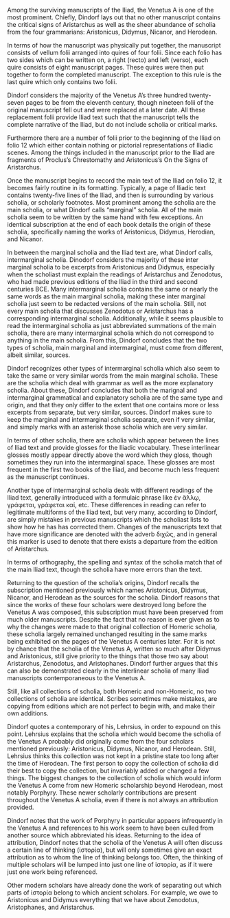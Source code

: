 

Among the surviving manuscripts of the Iliad, the Venetus A is one of the most prominent. Chiefly, Dindorf lays out that no other manuscript contains the critical signs of Aristarchus as well as the sheer abundance of scholia from the four grammarians: Aristonicus, Didymus, Nicanor, and Herodean.

In terms of how the manuscript was physically put together, the manuscript consists of vellum folii arranged into quires of four folii. Since each folio has two sides which can be written on, a right (recto) and left (verso), each quire consists of eight manuscript pages. These quires were then put together to form the completed manuscript. The exception to this rule is the last quire which only contains two folii.

Dindorf considers the majority of the Venetus A’s three hundred twenty-seven pages  to be from the eleventh century, though nineteen folii of the original manuscript fell out and were replaced at a later date. All these replacement folii provide Iliad text such that the manuscript tells the complete narrative of the Iliad, but do not include scholia or critical marks. 

Furthermore there are a number of folii prior to the beginning of the Iliad on folio 12 which either contain nothing or pictorial representations of Iliadic scenes. Among the things included in the manuscript prior to the Iliad are fragments of Proclus’s Chrestomathy and Aristonicus’s On the Signs of Aristarchus. 

Once the manuscript begins to record the main text of the Iliad on folio 12, it becomes fairly routine in its formatting. Typically, a page of Iliadic text contains twenty-five lines of the Iliad, and then is surrounding by various scholia, or scholarly footnotes. Most prominent among the scholia are the main scholia, or what Dindorf calls “marginal” scholia. All of the main scholia seem to be written by the same hand with few exceptions. An identical subscription at the end of each book details the origin of these scholia, specifically naming the works of Aristonicus, Didymus, Herodian, and Nicanor. 

In between the marginal scholia and the Iliad text are, what Dindorf calls, intermarginal scholia. Dinodorf considers the majority of these inter marginal scholia to be excerpts from Aristonicus and Didymus, especially when the scholiast must explain the readings of Aristarchus and Zenodotus, who had made previous editions of the Iliad in the third and second centuries BCE. Many intermarginal scholia contains the same or nearly the same words as the main marginal scholia, making these inter marginal scholia just seem to be redacted versions of the main scholia. Still, not every main scholia that discusses Zenodotus or Aristarchus has a corresponding intermarginal scholia. Additionally, while it seems plausible to read the intermarginal scholia as just abbreviated summations of the main scholia, there are many intermarginal scholia which do not correspond to anything in the main scholia. From this, Dindorf concludes that the two types of scholia, main marginal and intermarginal, must come from different, albeit similar, sources.

Dindorf recognizes other types of intermarginal scholia which also seem to take the same or very similar words from the main marginal scholia. These are the scholia which deal with grammar as well as the more explanatory scholia. About these, Dindorf concludes that both the marignal and intermarginal grammatical and explanatory scholia are of the same type and origin, and that they only differ to the extent that one contains more or less excerpts from separate, but very similar, sources. Dindorf makes sure to keep the marginal and intermarginal scholia separate, even if very similar, and simply marks with an asterisk those scholia which are very similar.

In terms of other scholia, there are scholia which appear between the lines of Iliad text and provide glosses for the Iliadic vocabulary. These interlinear glosses mostly appear directly above the word which they gloss, though sometimes they run into the intermarginal space. These glosses are most frequent in the first two books of the Iliad, and become much less frequent as the manuscript continues.

Another type of intermarginal scholia deals with different readings of the Iliad text, generally introduced with a formulaic phrase like ἐν ἄλλῳ, γράφεται, γράφεται καί, etc. These differences in reading can refer to legitimate multiforms of the Iliad text, but very many, according to Dindorf, are simply mistakes in previous manuscripts which the scholiast lists to show how he has has corrected them. Changes of the manuscripts text that have more significance are denoted with the adverb διχῶς, and in general this marker is used to denote that there exists a departure from the edition of Aristarchus.

In terms of orthography, the spelling and syntax of the scholia match that of the main Iliad text, though the scholia have more errors than the text.

Returning to the question of the scholia’s origins, Dindorf recalls the subscription mentioned previously which names Aristonicus, Didymus, Nicanor, and Herodean as the sources for the scholia. Dindorf reasons that since the works of these four scholars were destroyed long before the Venetus A was composed, this subscription must have been preserved from much older manuscripts. Despite the fact that no reason is ever given as to why the changes were made to that original collection of Homeric scholia, these scholia largely remained unchanged resulting in the same marks being exhibited on the pages of the Venetus A centuries later. For it is not by chance that the scholia of the Venetus A, written so much after Didymus and Aristonicus, still give priority to the things that those two say about Aristarchus, Zenodotus, and Aristophanes. Dindorf further argues that this can also be demonstrated clearly in the interlinear scholia of many Iliad manuscripts contemporaneous to the Venetus A.

Still, like all collections of scholia, both Homeric and non-Homeric, no two collections of scholia are identical. Scribes sometimes make mistakes, are copying from editions which are not perfect to begin with, and make their own additions.

Dindorf quotes a contemporary of his, Lehrsius, in order to expound on this point. Lehrsius explains that the scholia which would become the scholia of the Venetus A probably did originally come from the four scholars mentioned previously: Aristonicus, Didymus, Nicanor, and Herodean. Still, Lehrsius thinks this collection was not kept in a pristine state too long after the time of Herodean. The first person to copy the collection of scholia did their best to copy the collection, but invariably added or changed a few things. The biggest changes to the collection of scholia which would inform the Venetus A come from new Homeric scholarship beyond Herodean, most notably Porphyry. These newer scholarly contributions are present throughout the Venetus A scholia, even if there is not always an attribution provided.

Dindorf notes that the work of Porphyry in particular appaers infrequently in the Venetus A and references to his work seem to have been culled from another source which abbreviated his ideas. Returning to the idea of attribution, Dindorf notes that the scholia of the Venetus A will often discuss a certain line of thinking (ἱστορία), but will only sometimes give an exact attribution as to whom the line of thinking belongs too. Often, the thinking of multiple scholars will be lumped into just one line of  ἱστορία, as if it were just one work being referenced.

Other modern scholars have already done the work of separating out which parts of ἱστορία belong to which ancient scholars. For example, we owe to Aristonicus and Didymus everything that we have about Zenodotus, Aristophanes, and Aristarchus.

